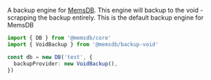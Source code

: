 A backup engine for [MemsDB](https://github.com/brocococonut/@memsdb). This engine will backup to the void - scrapping the backup entirely. This is the default backup engine for MemsDB

```ts
import { DB } from '@memsdb/core'
import { VoidBackup } from '@memsdb/backup-void'

const db = new DB('test', {
  backupProvider: new VoidBackup(),
})
```